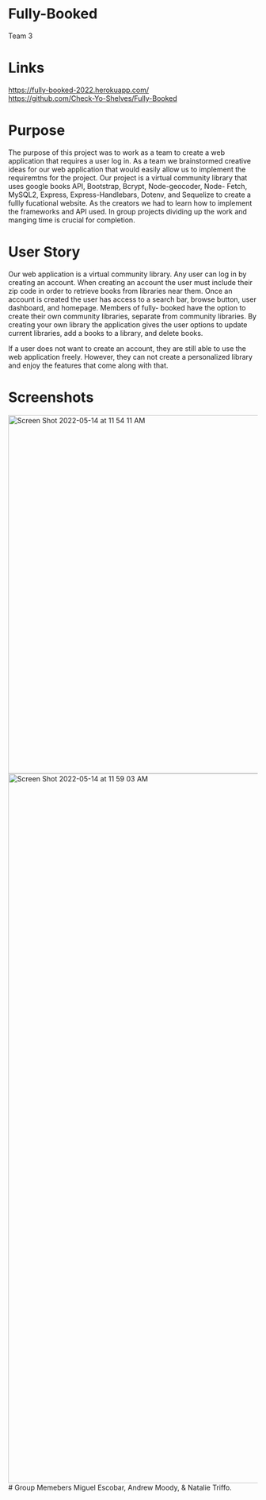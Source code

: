 # Fully-Booked
Team 3
# Links 
https://fully-booked-2022.herokuapp.com/  
https://github.com/Check-Yo-Shelves/Fully-Booked 
# Purpose
The purpose of this project was to work as a team to create a web application that requires a user log in. As a team we brainstormed creative ideas for our web application that would easily allow us to implement the requiremtns for the project. Our project is a virtual community library that uses google books API, Bootstrap, Bcrypt, Node-geocoder, Node- Fetch, MySQL2, Express, Express-Handlebars, Dotenv, and Sequelize to create a fullly fucational website. As the creators we had to learn how to implement the frameworks and API used. In group projects dividing up the work and manging time is crucial for completion. 
# User Story
Our web application is a virtual community library. Any user can log in by creating an account. When creating an account the user must include their zip code in order to retrieve books from  libraries near them.  Once an account is created the user has access to a search bar, browse button, user dashboard, and homepage. Members of fully- booked have the option to create their own community libraries, separate from community libraries. By creating your own library the application gives the user options to update current libraries, add a books to a library, and delete books.

If a user does not want to create an account, they are still able to use the web application freely. However, they can not create a personalized library and enjoy the features that come along with that.
# Screenshots
<img width="722" alt="Screen Shot 2022-05-14 at 11 54 11 AM" src="https://user-images.githubusercontent.com/97486569/168444445-ad5530cc-ad94-4f35-8dc8-ef0fe7901ef0.png">
<img width="1430" alt="Screen Shot 2022-05-14 at 11 59 03 AM" src="https://user-images.githubusercontent.com/97486569/168444451-74866c04-007f-4c81-b364-5149e8827a82.png">
# Group Memebers
Miguel Escobar, Andrew Moody, & Natalie Triffo.
